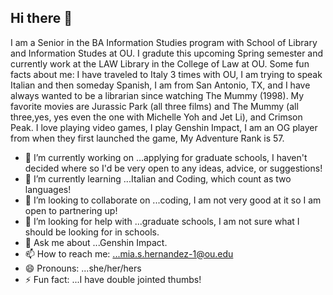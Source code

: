 ## Hi there 👋
I am a Senior in the BA Information Studies program with School of Library and Information Studes at OU. I gradute this upcoming Spring semester and currently work at the LAW Library in the College of Law at OU. Some fun facts about me: I have traveled to Italy 3 times with OU, I am trying to speak Italian and then someday Spanish, I am from San Antonio, TX, and I have always wanted to be a librarian since watching The Mummy (1998). My favorite movies are Jurassic Park (all three films) and The Mummy (all three,yes, yes even the one with Michelle Yoh and Jet Li), and Crimson Peak. I love playing video games, I play Genshin Impact, I am an OG player from when they first launched the game, My Adventure Rank is 57.

  
- 🔭 I’m currently working on ...applying for graduate schools, I haven't decided where so I'd be very open to any ideas, advice, or suggestions!
- 🌱 I’m currently learning ...Italian and Coding, which count as two languages! 
- 👯 I’m looking to collaborate on ...coding, I am not very good at it so I am open to partnering up!
- 🤔 I’m looking for help with ...graduate schools, I am not sure what I should be looking for in schools.
- 💬 Ask me about ...Genshin Impact.
- 📫 How to reach me: ...mia.s.hernandez-1@ou.edu
- 😄 Pronouns: ...she/her/hers
- ⚡ Fun fact: ...I have double jointed thumbs!

<!--
**miahern/miahern** is a ✨ _special_ ✨ repository because its `README.md` (this file) appears on your GitHub profile.

Here are some ideas to get you started:
  
- 🔭 I’m currently working on ...applying for graduate schools, I haven't decided where so I'd be very open to any ideas, advice, or suggestions!
- 🌱 I’m currently learning ...Italian and Coding, which count as two languages! 
- 👯 I’m looking to collaborate on ...coding, I am not very good at it so I am open to partnering up!
- 🤔 I’m looking for help with ...graduate schools, I am not sure what I should be looking for in schools.
- 💬 Ask me about ...Genshin Impact.
- 📫 How to reach me: ...mia.s.hernandez-1@ou.edu
- 😄 Pronouns: ...she/her/hers
- ⚡ Fun fact: ...I have double jointed thumbs!
-->

